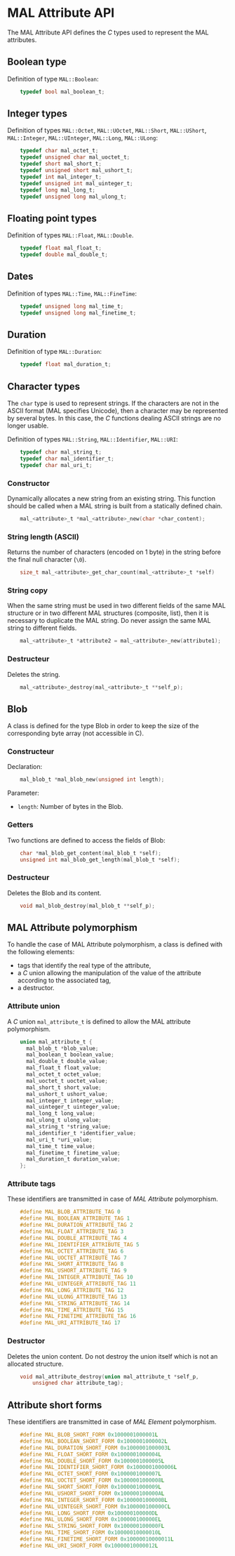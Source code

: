MAL Attribute API
=================

The MAL Attribute API defines the *C* types used to represent the MAL attributes.

Boolean type
------------

Definition of type `MAL::Boolean`:

```c
	typedef bool mal_boolean_t;
```

Integer types
-------------

Definition of types `MAL::Octet`, `MAL::UOctet`, `MAL::Short`, `MAL::UShort`, `MAL::Integer`, `MAL::UInteger`, `MAL::Long`, `MAL::ULong`:

```c
	typedef char mal_octet_t;
	typedef unsigned char mal_uoctet_t;
	typedef short mal_short_t;
	typedef unsigned short mal_ushort_t;
	typedef int mal_integer_t;
	typedef unsigned int mal_uinteger_t;
	typedef long mal_long_t;
	typedef unsigned long mal_ulong_t;
```

Floating point types
--------------------

Definition of types `MAL::Float`, `MAL::Double`.

```c
	typedef float mal_float_t;
	typedef double mal_double_t;
```

Dates
-----

Definition of types `MAL::Time`, `MAL::FineTime`:

```c
	typedef unsigned long mal_time_t;
	typedef unsigned long mal_finetime_t;
```

Duration
--------

Definition of type `MAL::Duration`:

```c
	typedef float mal_duration_t;
```

Character types
---------------

The `char` type is used to represent strings. If the characters are not in the ASCII format
(MAL specifies Unicode), then a character may be represented by several bytes. In this case,
the *C* functions dealing ASCII strings are no longer usable.

Definition of types `MAL::String`, `MAL::Identifier`, `MAL::URI`:

```c
	typedef char mal_string_t;
	typedef char mal_identifier_t;
	typedef char mal_uri_t;
```

### Constructor


Dynamically allocates a new string from an existing string. 
This function should be called when a MAL string is built from a statically defined chain.

```c
	mal_<attribute>_t *mal_<attribute>_new(char *char_content);
```

### String length (ASCII)

Returns the number of characters (encoded on 1 byte) in the string before the final null character (`\0`).

```c
	size_t mal_<attribute>_get_char_count(mal_<attribute>_t *self)
```

### String copy

When the same string must be used in two different fields of the same MAL structure or in two different MAL structures (composite, list), then it is necessary to duplicate the MAL string. Do never assign the same MAL string to different fields.

```c
	mal_<attribute>_t *attribute2 = mal_<attribute>_new(attribute1);
```

### Destructeur

Deletes the string.

```c
	mal_<attribute>_destroy(mal_<attribute>_t **self_p);
```

Blob
----

A class is defined for the type Blob in order to keep the size of the corresponding byte array (not accessible in C).

### Constructeur

Declaration:

```c
	mal_blob_t *mal_blob_new(unsigned int length);
```

Parameter:

  -	`length`: Number of bytes in the Blob.

### Getters

Two functions are defined to access the fields of Blob:

```c
	char *mal_blob_get_content(mal_blob_t *self);
	unsigned int mal_blob_get_length(mal_blob_t *self);
```

### Destructeur

Deletes the Blob and its content.

```c
	void mal_blob_destroy(mal_blob_t **self_p);
```

MAL Attribute polymorphism
--------------------------

To handle the case of MAL Attribute polymorphism, a class is defined with the following elements:

  -	tags that identify the real type of the attribute,
  -	a *C* union allowing the manipulation of the value of the attribute according to the associated tag,
  -	a destructor.

### Attribute union

A *C* union `mal_attribute_t` is defined to allow the MAL attribute polymorphism.

```c
	union mal_attribute_t {
	  mal_blob_t *blob_value;
	  mal_boolean_t boolean_value;
	  mal_double_t double_value;
	  mal_float_t float_value;
	  mal_octet_t octet_value;
	  mal_uoctet_t uoctet_value;
	  mal_short_t short_value;
	  mal_ushort_t ushort_value;
	  mal_integer_t integer_value;
	  mal_uinteger_t uinteger_value;
	  mal_long_t long_value;
	  mal_ulong_t ulong_value;
	  mal_string_t *string_value;
	  mal_identifier_t *identifier_value;
	  mal_uri_t *uri_value;
	  mal_time_t time_value;
	  mal_finetime_t finetime_value;
	  mal_duration_t duration_value;
	};
```

### Attribute tags


These identifiers are transmitted in case of *MAL Attribute* polymorphism.

```c
	#define MAL_BLOB_ATTRIBUTE_TAG 0
	#define MAL_BOOLEAN_ATTRIBUTE_TAG 1
	#define MAL_DURATION_ATTRIBUTE_TAG 2
	#define MAL_FLOAT_ATTRIBUTE_TAG 3
	#define MAL_DOUBLE_ATTRIBUTE_TAG 4
	#define MAL_IDENTIFIER_ATTRIBUTE_TAG 5
	#define MAL_OCTET_ATTRIBUTE_TAG 6
	#define MAL_UOCTET_ATTRIBUTE_TAG 7
	#define MAL_SHORT_ATTRIBUTE_TAG 8
	#define MAL_USHORT_ATTRIBUTE_TAG 9
	#define MAL_INTEGER_ATTRIBUTE_TAG 10
	#define MAL_UINTEGER_ATTRIBUTE_TAG 11
	#define MAL_LONG_ATTRIBUTE_TAG 12
	#define MAL_ULONG_ATTRIBUTE_TAG 13
	#define MAL_STRING_ATTRIBUTE_TAG 14
	#define MAL_TIME_ATTRIBUTE_TAG 15
	#define MAL_FINETIME_ATTRIBUTE_TAG 16
	#define MAL_URI_ATTRIBUTE_TAG 17
```

### Destructor

Deletes the union content.
Do not destroy the union itself which is not an allocated structure.

```c
	void mal_attribute_destroy(union mal_attribute_t *self_p,
	    unsigned char attribute_tag);
```

Attribute short forms
---------------------

These identifiers are transmitted in case of *MAL Element* polymorphism.

```c
	#define MAL_BLOB_SHORT_FORM 0x1000001000001L
	#define MAL_BOOLEAN_SHORT_FORM 0x1000001000002L
	#define MAL_DURATION_SHORT_FORM 0x1000001000003L
	#define MAL_FLOAT_SHORT_FORM 0x1000001000004L
	#define MAL_DOUBLE_SHORT_FORM 0x1000001000005L
	#define MAL_IDENTIFIER_SHORT_FORM 0x1000001000006L
	#define MAL_OCTET_SHORT_FORM 0x1000001000007L
	#define MAL_UOCTET_SHORT_FORM 0x1000001000008L
	#define MAL_SHORT_SHORT_FORM 0x1000001000009L
	#define MAL_USHORT_SHORT_FORM 0x100000100000AL
	#define MAL_INTEGER_SHORT_FORM 0x100000100000BL
	#define MAL_UINTEGER_SHORT_FORM 0x100000100000CL
	#define MAL_LONG_SHORT_FORM 0x100000100000DL
	#define MAL_ULONG_SHORT_FORM 0x100000100000EL
	#define MAL_STRING_SHORT_FORM 0x100000100000FL
	#define MAL_TIME_SHORT_FORM 0x10000010000010L
	#define MAL_FINETIME_SHORT_FORM 0x10000010000011L
	#define MAL_URI_SHORT_FORM 0x10000010000012L
```